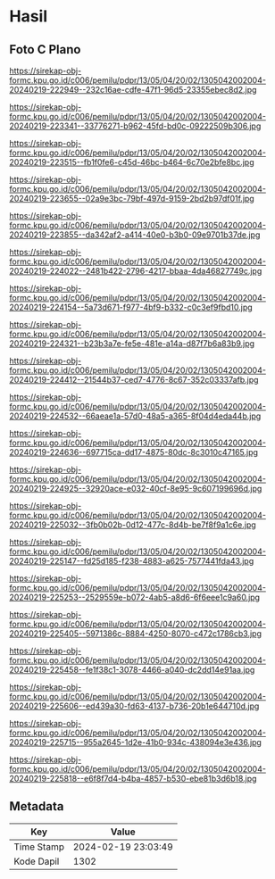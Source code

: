 # Hasil

## Foto C Plano

https://sirekap-obj-formc.kpu.go.id/c006/pemilu/pdpr/13/05/04/20/02/1305042002004-20240219-222949--232c16ae-cdfe-47f1-96d5-23355ebec8d2.jpg

https://sirekap-obj-formc.kpu.go.id/c006/pemilu/pdpr/13/05/04/20/02/1305042002004-20240219-223341--33776271-b962-45fd-bd0c-09222509b306.jpg

https://sirekap-obj-formc.kpu.go.id/c006/pemilu/pdpr/13/05/04/20/02/1305042002004-20240219-223515--fb1f0fe6-c45d-46bc-b464-6c70e2bfe8bc.jpg

https://sirekap-obj-formc.kpu.go.id/c006/pemilu/pdpr/13/05/04/20/02/1305042002004-20240219-223655--02a9e3bc-79bf-497d-9159-2bd2b97df01f.jpg

https://sirekap-obj-formc.kpu.go.id/c006/pemilu/pdpr/13/05/04/20/02/1305042002004-20240219-223855--da342af2-a414-40e0-b3b0-09e9701b37de.jpg

https://sirekap-obj-formc.kpu.go.id/c006/pemilu/pdpr/13/05/04/20/02/1305042002004-20240219-224022--2481b422-2796-4217-bbaa-4da46827749c.jpg

https://sirekap-obj-formc.kpu.go.id/c006/pemilu/pdpr/13/05/04/20/02/1305042002004-20240219-224154--5a73d671-f977-4bf9-b332-c0c3ef9fbd10.jpg

https://sirekap-obj-formc.kpu.go.id/c006/pemilu/pdpr/13/05/04/20/02/1305042002004-20240219-224321--b23b3a7e-fe5e-481e-a14a-d87f7b6a83b9.jpg

https://sirekap-obj-formc.kpu.go.id/c006/pemilu/pdpr/13/05/04/20/02/1305042002004-20240219-224412--21544b37-ced7-4776-8c67-352c03337afb.jpg

https://sirekap-obj-formc.kpu.go.id/c006/pemilu/pdpr/13/05/04/20/02/1305042002004-20240219-224532--66aeae1a-57d0-48a5-a365-8f04d4eda44b.jpg

https://sirekap-obj-formc.kpu.go.id/c006/pemilu/pdpr/13/05/04/20/02/1305042002004-20240219-224636--697715ca-dd17-4875-80dc-8c3010c47165.jpg

https://sirekap-obj-formc.kpu.go.id/c006/pemilu/pdpr/13/05/04/20/02/1305042002004-20240219-224925--32920ace-e032-40cf-8e95-9c607199696d.jpg

https://sirekap-obj-formc.kpu.go.id/c006/pemilu/pdpr/13/05/04/20/02/1305042002004-20240219-225032--3fb0b02b-0d12-477c-8d4b-be7f8f9a1c6e.jpg

https://sirekap-obj-formc.kpu.go.id/c006/pemilu/pdpr/13/05/04/20/02/1305042002004-20240219-225147--fd25d185-f238-4883-a625-7577441fda43.jpg

https://sirekap-obj-formc.kpu.go.id/c006/pemilu/pdpr/13/05/04/20/02/1305042002004-20240219-225253--2529559e-b072-4ab5-a8d6-6f6eee1c9a60.jpg

https://sirekap-obj-formc.kpu.go.id/c006/pemilu/pdpr/13/05/04/20/02/1305042002004-20240219-225405--5971386c-8884-4250-8070-c472c1786cb3.jpg

https://sirekap-obj-formc.kpu.go.id/c006/pemilu/pdpr/13/05/04/20/02/1305042002004-20240219-225458--fe1f38c1-3078-4466-a040-dc2dd14e91aa.jpg

https://sirekap-obj-formc.kpu.go.id/c006/pemilu/pdpr/13/05/04/20/02/1305042002004-20240219-225606--ed439a30-fd63-4137-b736-20b1e644710d.jpg

https://sirekap-obj-formc.kpu.go.id/c006/pemilu/pdpr/13/05/04/20/02/1305042002004-20240219-225715--955a2645-1d2e-41b0-934c-438094e3e436.jpg

https://sirekap-obj-formc.kpu.go.id/c006/pemilu/pdpr/13/05/04/20/02/1305042002004-20240219-225818--e6f8f7d4-b4ba-4857-b530-ebe81b3d6b18.jpg


## Metadata

| Key        | Value               |
| ---------- | ------------------- |
| Time Stamp | 2024-02-19 23:03:49 |
| Kode Dapil | 1302                |



